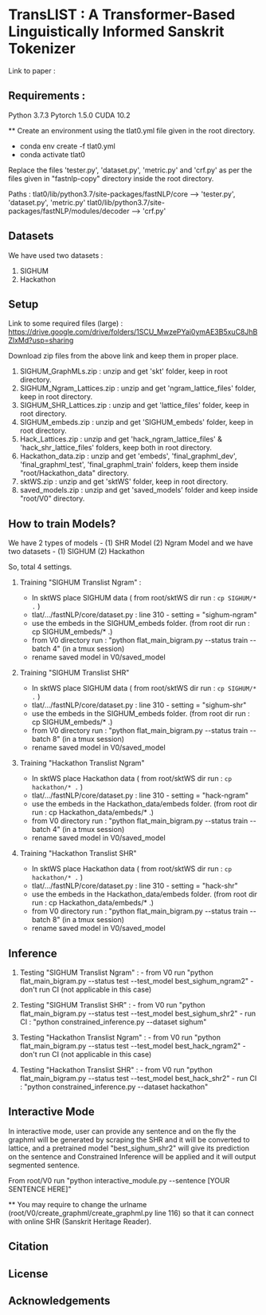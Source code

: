 # TransLIST : A Transformer-Based Linguistically Informed Sanskrit Tokenizer

Link to paper : 

## Requirements :

Python 3.7.3
Pytorch 1.5.0
CUDA 10.2

** Create an environment using the tlat0.yml file given in the root directory.
  * conda env create -f tlat0.yml
  * conda activate tlat0

Replace the files 'tester.py', 'dataset.py', 'metric.py' and 'crf.py' as per the files given in "fastnlp-copy" directory inside the root directory.

Paths : 
tlat0/lib/python3.7/site-packages/fastNLP/core --> 'tester.py', 'dataset.py', 'metric.py'
tlat0/lib/python3.7/site-packages/fastNLP/modules/decoder --> 'crf.py'

## Datasets

We have used two datasets : 

1. SIGHUM
2. Hackathon

## Setup

Link to some required files (large) : https://drive.google.com/drive/folders/1SCU_MwzePYai0ymAE3B5xuC8JhBZlxMd?usp=sharing

Download zip files from the above link and keep them in proper place.

1. SIGHUM_GraphMLs.zip : unzip and get 'skt' folder, keep in root directory.
2. SIGHUM_Ngram_Lattices.zip : unzip and get 'ngram_lattice_files' folder, keep in root directory.
3. SIGHUM_SHR_Lattices.zip : unzip and get 'lattice_files' folder, keep in root directory.
4. SIGHUM_embeds.zip : unzip and get 'SIGHUM_embeds' folder, keep in root directory.
5. Hack_Lattices.zip : unzip and get 'hack_ngram_lattice_files' & 'hack_shr_lattice_files' folders, keep both in root directory.
6. Hackathon_data.zip : unzip and get 'embeds', 'final_graphml_dev', 'final_graphml_test', 'final_graphml_train' folders, keep them inside "root/Hackathon_data" directory.
7. sktWS.zip : unzip and get 'sktWS' folder, keep in root directory.
8. saved_models.zip : unzip and get 'saved_models' folder and keep inside "root/V0" directory.

## How to train Models?

We have 2 types of models - (1) SHR Model (2) Ngram Model
and we have two datasets - (1) SIGHUM (2) Hackathon

So, total 4 settings.


1. Training "SIGHUM Translist Ngram" : 
	- In sktWS place SIGHUM data ( from root/sktWS dir run : ```cp SIGHUM/* .``` )
	- tlat/.../fastNLP/core/dataset.py : line 310 - setting = "sighum-ngram"
	- use the embeds in the SIGHUM_embeds folder. (from root dir run : cp SIGHUM_embeds/* .)
	- from V0 directory run : "python flat_main_bigram.py --status train --batch 4" (in a tmux session)
	- rename saved model in V0/saved_model

2. Training "SIGHUM Translist SHR"

	- In sktWS place SIGHUM data ( from root/sktWS dir run : ```cp SIGHUM/* .``` )
	- tlat/.../fastNLP/core/dataset.py : line 310 - setting = "sighum-shr"
	- use the embeds in the SIGHUM_embeds folder. (from root dir run : cp SIGHUM_embeds/* .)
	- from V0 directory run : "python flat_main_bigram.py --status train --batch 8" (in a tmux session)
	- rename saved model in V0/saved_model
	
3. Training "Hackathon Translist Ngram"

	- In sktWS place Hackathon data ( from root/sktWS dir run : ```cp hackathon/* .``` )
	- tlat/.../fastNLP/core/dataset.py : line 310 - setting = "hack-ngram"
	- use the embeds in the Hackathon_data/embeds folder. (from root dir run : cp Hackathon_data/embeds/* .)
	- from V0 directory run : "python flat_main_bigram.py --status train --batch 4" (in a tmux session)
	- rename saved model in V0/saved_model

4. Training "Hackathon Translist SHR"

	- In sktWS place Hackathon data ( from root/sktWS dir run : ```cp hackathon/* .``` )
	- tlat/.../fastNLP/core/dataset.py : line 310 - setting = "hack-shr"
	- use the embeds in the Hackathon_data/embeds folder. (from root dir run : cp Hackathon_data/embeds/* .)
	- from V0 directory run : "python flat_main_bigram.py --status train --batch 8" (in a tmux session)
	- rename saved model in V0/saved_model

    
## Inference 

1. Testing "SIGHUM Translist Ngram" :
		- from V0 run "python flat_main_bigram.py --status test --test_model best_sighum_ngram2"
		- don't run CI (not applicable in this case)
    
2. Testing "SIGHUM Translist SHR" :
		- from V0 run "python flat_main_bigram.py --status test --test_model best_sighum_shr2"
		- run CI : "python constrained_inference.py --dataset sighum" 

3. Testing "Hackathon Translist Ngram" :
		- from V0 run "python flat_main_bigram.py --status test --test_model best_hack_ngram2"
		- don't run CI (not applicable in this case)
    
4. Testing "Hackathon Translist SHR" :
		- from V0 run "python flat_main_bigram.py --status test --test_model best_hack_shr2"
		- run CI : "python constrained_inference.py --dataset hackathon" 

		
## Interactive Mode 

In interactive mode, user can provide any sentence and on the fly the graphml will be generated by scraping the SHR and it will be converted to lattice, and a pretrained model "best_sighum_shr2" will give its prediction on the sentence and Constrained Inference will be applied and it will output segmented sentence.

From root/V0 run "python interactive_module.py --sentence [YOUR SENTENCE HERE]"

** You may require to change the urlname (root/V0/create_graphml/create_graphml.py line 116) so that it can connect with online SHR (Sanskrit Heritage Reader).

## Citation

## License

## Acknowledgements
